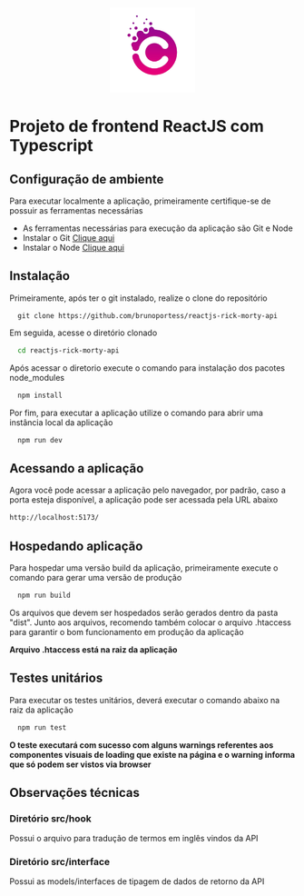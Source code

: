 
<div style="text-align: center;">
<img loading="lazy" width="150" src="./public/images/codefy.png" />
</div>


# Projeto de frontend ReactJS com Typescript

## Configuração de ambiente
Para executar localmente a aplicação, primeiramente certifique-se de possuir as ferramentas necessárias
- As ferramentas necessárias para execução da aplicação são Git e Node
- Instalar o Git [Clique aqui](https://git-scm.com/downloads)
- Instalar o Node [Clique aqui](https://nodejs.org/pt/download)



## Instalação

Primeiramente, após ter o git instalado, realize o clone do repositório

```
  git clone https://github.com/brunoportess/reactjs-rick-morty-api
```


Em seguida, acesse o diretório clonado
```bash
  cd reactjs-rick-morty-api
``` 

Após acessar o diretorio execute o comando para instalação dos pacotes node_modules
```bash
  npm install
  ```  

Por fim, para executar a aplicação utilize o comando para abrir uma instância local da aplicação
```bash
  npm run dev
  ```

## Acessando a aplicação
Agora você pode acessar a aplicação pelo navegador, por padrão, caso a porta esteja disponível, a aplicação pode ser acessada pela URL abaixo
  ```bash
  http://localhost:5173/
  ```


## Hospedando aplicação
Para hospedar uma versão build da aplicação, primeiramente execute o comando para gerar uma versão de produção
```bash
  npm run build
  ```

Os arquivos que devem ser hospedados serão gerados dentro da pasta "dist".
Junto aos arquivos, recomendo também colocar o arquivo .htaccess para garantir o bom funcionamento em produção da aplicação

__Arquivo .htaccess está na raiz da aplicação__


## Testes unitários
Para executar os testes unitários, deverá executar o comando abaixo na raiz da aplicação
```bash
  npm run test
  ```

**O teste executará com sucesso com alguns warnings referentes aos componentes visuais de loading que existe na página e o warning informa que só podem ser vistos via browser**

## Observações técnicas

### Diretório src/hook

Possui o arquivo para tradução de termos em inglês vindos da API

### Diretório src/interface
Possui as models/interfaces de tipagem de dados de retorno da API

